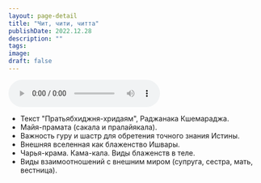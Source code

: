 ```yaml
---
layout: page-detail
title: "Чит, чити, читта"
publishDate: 2022.12.28
description: ""
tags:
image:
draft: false
---
```


<audio title="2022.12.28 - Чит, чити, читта.mp3" src="/upload/iblock/2b0/2b011aa0cc3c474c1184857dca8fb0d7.mp3" controls=""></audio>

* Текст "Пратьябхиджня-хридаям", Раджанака Кшемараджа.
* Майя-прамата (сакала и пралайякала).
* Важность гуру и шастр для обретения точного знания Истины.
* Внешняя вселенная как блаженство Ишвары.
* Чарья-крама. Кама-кала. Виды блаженств в теле.
* Виды взаимоотношений с внешним миром (супруга, сестра, мать, вестница).

  
